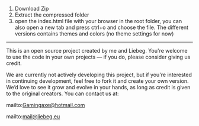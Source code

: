 1. Download Zip
2. Extract the compressed folder
3. open the index.html file with your browser in the root folder, you can also open a new tab and press ctrl+o and choose the file.
The different versions contains themes and colors (no theme settings for now)
----------------------------------------------------------------------------------------------------------------------------------------

This is an open source project created by me and Liebeg. You're welcome to use the code in your own projects — if you do, please consider giving us credit.

We are currently not actively developing this project, but if you're interested in continuing development, feel free to fork it and create your own version. We’d love to see it grow and evolve in your hands, as long as credit is given to the original creators. You can contact us at:

mailto:Gamingaxe@hotmail.com

mailto:mail@liebeg.eu
